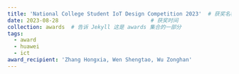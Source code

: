 ```yaml
---
title: 'National College Student IoT Design Competition 2023'  # 获奖名称
date: 2023-08-28                             # 获奖时间
collection: awards  # 告诉 Jekyll 这是 awards 集合的一部分
tags:
  - award
  - huawei
  - ict
award_recipient: 'Zhang Hongxia, Wen Shengtao, Wu Zonghan'               # 获奖人
---
```


